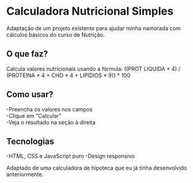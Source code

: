 # Calculadora Nutricional Simples
Adaptação de um projeto existente para ajudar minha namorada com cálculos básicos do curso de Nutrição.

## O que faz?
Calcula valores nutricionais usando a fórmula:
((PROT LIQUIDA * 4) / (PROTEINA * 4 + CHO * 4 + LIPIDIOS * 9)) * 100

## Como usar?
-Preencha os valores nos campos <br>
-Clique em "Calcular" <br>
-Veja o resultado na seção à direita

## Tecnologias
-HTML, CSS e JavaScript puro
-Design responsivo

Adaptado de uma calculadora de hipoteca que eu já tinha desenvolvido anteriormente.

